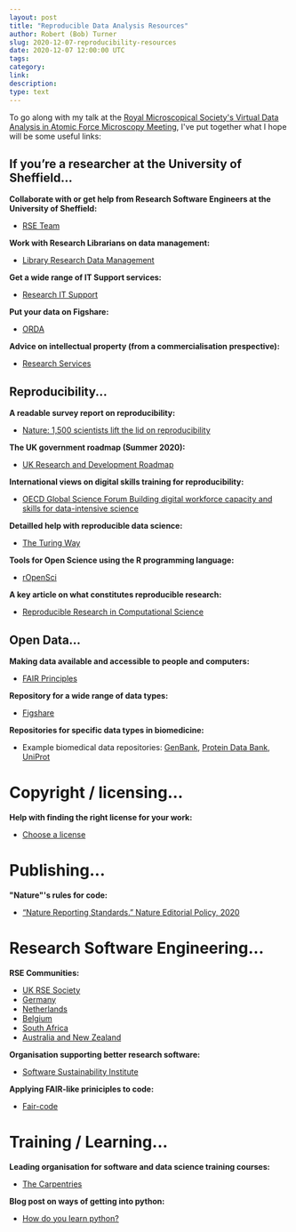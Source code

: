 ```yaml
---
layout: post
title: "Reproducible Data Analysis Resources"
author: Robert (Bob) Turner
slug: 2020-12-07-reproducibility-resources
date: 2020-12-07 12:00:00 UTC
tags: 
category:
link:
description:
type: text
---
```


To go along with my talk at the [Royal Microscopical Society's Virtual Data Analysis in Atomic Force Microscopy Meeting](https://www.rms.org.uk/data-analysis-in-atomic-force-microscopy.html), I've put together what I hope will be some useful links:

## If you’re a researcher at the University of Sheffield...

**Collaborate with or get help from Research Software Engineers at the University of Sheffield:**

* [RSE Team](https://rse.shef.ac.uk/)
  
**Work with Research Librarians on data management:**
* [Library Research Data Management](https://www.sheffield.ac.uk/library/rdm)

**Get a wide range of IT Support services:**
* [Research IT Support](https://www.sheffield.ac.uk/it-services/research)

**Put your data on Figshare:**
* [ORDA](https://www.sheffield.ac.uk/library/rdm/orda)

**Advice on intellectual property (from a commercialisation prespective):**
* [Research Services](https://www.sheffield.ac.uk/rs/commercialisation)

## Reproducibility...

**A readable survey report on reproducibility:**
* [Nature: 1,500 scientists lift the lid on reproducibility](https://www.nature.com/news/1-500-scientists-lift-the-lid-on-reproducibility-1.19970)

**The UK government roadmap (Summer 2020):**
* [UK Research and Development Roadmap](https://www.gov.uk/government/publications/uk-research-and-development-roadmap)

**International views on digital skills training for reproducibility:**
* [OECD Global Science Forum Building digital workforce capacity and skills for data-intensive science](http://www.oecd.org/officialdocuments/publicdisplaydocumentpdf/?cote=DSTI/STP/GSF(2020)6/FINAL&docLanguage=En)

**Detailled help with reproducible data science:**
* [The Turing Way](https://www.turing.ac.uk/research/research-projects/turing-way-handbook-reproducible-data-science)

**Tools for Open Science using the R programming language:**
* [rOpenSci](https://ropensci.org/)

**A key article on what constitutes reproducible research:**
* [Reproducible Research in Computational Science](https://science.sciencemag.org/content/334/6060/1226)

## Open Data...

**Making data available and accessible to people and computers:**
* [FAIR Principles](https://www.nature.com/articles/sdata201618)

**Repository for a wide range of data types:**
* [Figshare](https://figshare.com/)

**Repositories for specific data types in biomedicine:**
* Example biomedical data repositories: [GenBank](https://www.ncbi.nlm.nih.gov/genbank/), [Protein Data Bank](https://www.rcsb.org/), [UniProt](https://www.uniprot.org/)

# Copyright / licensing...

**Help with finding the right license for your work:**
* [Choose a license](https://choosealicense.com)

# Publishing...

**"Nature"'s rules for code:**
* [“Nature Reporting Standards.” Nature Editorial Policy, 2020](https://www.nature.com/nature-research/editorial-policies/reporting-standards#availability-of-computer-code)

# Research Software Engineering...
**RSE Communities:**
* [UK RSE Society](https://society-rse.org/)
* [Germany](https://de-rse.org/en/)
* [Netherlands](https://nl-rse.org/)
* [Belgium](https://www.be-rse.org/)
* [South Africa](https://rsse-africa.sanbi.ac.za/)
* [Australia and New Zealand](https://rse-aunz.github.io/)

**Organisation supporting better research software:**
* [Software Sustainability Institute](https://www.software.ac.uk/)

**Applying FAIR-like priniciples to code:**
* [Fair-code](https://faircode.io/)

# Training / Learning...

**Leading organisation for software and data science training courses:**
* [The Carpentries](https://carpentries.org/)

**Blog post on ways of getting into python:**
* [How do you learn python?](https://rse.shef.ac.uk/blog/learn-python/)

